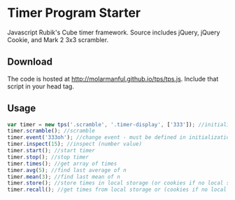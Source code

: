 # Timer Program Starter
Javascript Rubik's Cube timer framework. Source includes jQuery, jQuery Cookie, and Mark 2 3x3 scrambler.

## Download
The code is hosted at http://molarmanful.github.io/tps/tps.js. Include that script in your head tag.

## Usage
```js
var timer = new tps('.scramble', '.timer-display', ['333']); //initialize
timer.scramble(); //scramble
timer.event('333oh'); //change event - must be defined in initialization function
timer.inspect(15); //inspect (number value)
timer.start(); //start timer
timer.stop(); //stop timer
timer.times(); //get array of times
timer.avg(5); //find last average of n
timer.mean(3); //find last mean of n
timer.store(); //store times in local storage (or cookies if no local storage)
timer.recall(); //get times from local storage or (cookies if no local storage)
```
